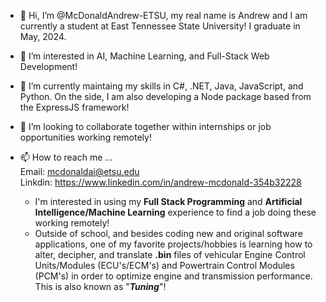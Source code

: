 - 👋 Hi, I’m @McDonaldAndrew-ETSU, my real name is Andrew and I am currently a student at East Tennessee State University! I graduate in May, 2024.
- 👀 I’m interested in AI, Machine Learning, and Full-Stack Web Development!
- 🌱 I’m currently maintaing my skills in C#, .NET, Java, JavaScript, and Python. On the side, I am also developing a Node package based from the ExpressJS framework!
- 💞️ I’m looking to collaborate together within internships or job opportunities working remotely!
- 📫 How to reach me ...  
Email: mcdonaldai@etsu.edu    
Linkdin: https://www.linkedin.com/in/andrew-mcdonald-354b32228

   - I'm interested in using my **Full Stack Programming** and **Artificial Intelligence/Machine Learning** experience to find a job doing these working remotely!
   - Outside of school, and besides coding new and original software applications, one of my favorite projects/hobbies is  learning how to alter, decipher, and translate **.bin** files of vehicular Engine Control Units/Modules (ECU's/ECM's) and Powertrain Control Modules (PCM's) in order to optimize engine and transmission performance.  This is also known as "***Tuning***"!

<!---
McDonaldAndrew-ETSU/McDonaldAndrew-ETSU is a ✨ special ✨ repository because its `README.md` (this file) appears on your GitHub profile.
You can click the Preview link to take a look at your changes.
--->
